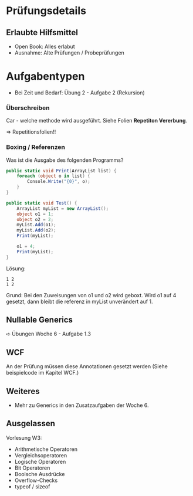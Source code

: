 # Prüfungsdetails


## Erlaubte Hilfsmittel

* Open Book: Alles erlabut
* Ausnahme: Alte Prüfungen / Probeprüfungen

# Aufgabentypen

* Bei Zeit und Bedarf: Übung 2 - Aufgabe 2 (Rekursion)

### Überschreiben

Car - welche methode wird ausgeführt. Siehe Folien **Repetiton Vererbung**.

=> Repetitionsfolien!!

### Boxing / Referenzen

Was ist die Ausgabe des folgenden Programms?

```cs
public static void Print(ArrayList list) {
    foreach (object o in list) {
        Console.Write("{0}", o);
    }
}

public static void Test() {
    ArrayList myList = new ArrayList();
    object o1 = 1;
    object o2 = 2;
    myList.Add(o1);
    myList.Add(o2);
    Print(myList);

    o1 = 4;
    Print(myList);
}
```
Lösung:

```
1 2
1 2
```

Grund: Bei den Zuweisungen von o1 und o2 wird geboxt. Wird o1 auf 4 gesetzt, dann bleibt die referenz in myList unverändert auf 1.

## Nullable Generics
➪ Übungen Woche 6 - Aufgabe 1.3


## WCF
An der Prüfung müssen diese Annotationen gesetzt werden (Siehe beispielcode im Kapitel WCF.)

## Weiteres

* Mehr zu Generics in den Zusatzaufgaben der Woche 6.

## Ausgelassen

Vorlesung W3:

* Arithmetische Operatoren
* Vergleichsoperatoren
* Logische Operatoren
* Bit Operatoren
* Boolsche Ausdrücke
* Overflow-Checks
* typeof / sizeof
